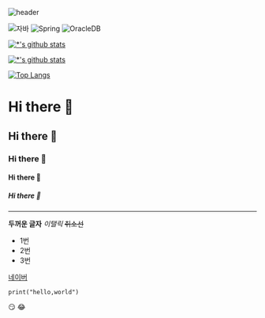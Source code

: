 ![header](https://capsule-render.vercel.app/api?type=egg&color=auto&height=300&section=header&text=깃허브%20특강&fontSize=90)

![자바](https://img.shields.io/badge/-자바-007396?style=flat&logo=Java&logoColor=ffffff)
![Spring](https://img.shields.io/badge/-Spring-6DB33F?style=for-the-badge&logo=Spring&logoColor=white)
![OracleDB](https://img.shields.io/badge/-MariaDB-1F305F?style=flat-square&logo=mariadb&logoColor=white)

[![*'s github stats](https://github-readme-stats.vercel.app/api?username=suby-kwak)](https://github.com/suby-kwak)

[![*'s github stats](https://github-readme-stats.vercel.app/api?username=suby-kwak&show_icons=true&theme=radical)](https://github.com/suby-kwak)

[![Top Langs](https://github-readme-stats.vercel.app/api/top-langs/?username=suby-kwak)](https://github.com/suby-kwak/github-readme-stats)


# Hi there 👋
## Hi there 👋
### Hi there 👋
#### Hi there 👋
##### Hi there 👋
---

**두꺼운 글자**
*이탤릭*
~~취소선~~

* 1번
* 2번
* 3번

[네이버](https://www.naver.com)

```
print("hello,world")
```
😏
😂 
